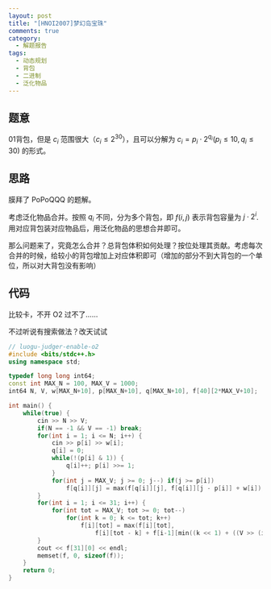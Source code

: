 ```yaml
---
layout: post
title: "[HNOI2007]梦幻岛宝珠"
comments: true
category:
  - 解题报告
tags:
  - 动态规划
  - 背包
  - 二进制
  - 泛化物品
---
```


## 题意

01背包，但是 $c_i$ 范围很大（$c_i \le 2^{30}$），且可以分解为 $c_i = p_i \cdot 2^{q_i} (p_i \le 10, q_i \le 30)$ 的形式。

## 思路

膜拜了 PoPoQQQ 的题解。

考虑泛化物品合并。按照 $q_i$ 不同，分为多个背包，即 $f(i, j)$ 表示背包容量为 $j \cdot 2^i$. 用对应背包装对应物品后，用泛化物品的思想合并即可。

那么问题来了，究竟怎么合并？总背包体积如何处理？按位处理其贡献。考虑每次合并的时候，给较小的背包增加上对应体积即可（增加的部分不到大背包的一个单位，所以对大背包没有影响）

## 代码

比较卡，不开 O2 过不了……

不过听说有搜索做法？改天试试

```cpp
// luogu-judger-enable-o2
#include <bits/stdc++.h>
using namespace std;

typedef long long int64;
const int MAX_N = 100, MAX_V = 1000;
int64 N, V, w[MAX_N+10], p[MAX_N+10], q[MAX_N+10], f[40][2*MAX_V+10];

int main() {
    while(true) {
        cin >> N >> V;
        if(N == -1 && V == -1) break;
        for(int i = 1; i <= N; i++) {
            cin >> p[i] >> w[i];
            q[i] = 0;
            while(!(p[i] & 1)) {
                q[i]++; p[i] >>= 1;
            }
            for(int j = MAX_V; j >= 0; j--) if(j >= p[i])
                f[q[i]][j] = max(f[q[i]][j], f[q[i]][j - p[i]] + w[i]);
        }
        for(int i = 1; i <= 31; i++) {
            for(int tot = MAX_V; tot >= 0; tot--)
                for(int k = 0; k <= tot; k++)
                    f[i][tot] = max(f[i][tot], 
                        f[i][tot - k] + f[i-1][min((k << 1) + ((V >> (i-1)) & 1), (int64)MAX_V)]);
        }
        cout << f[31][0] << endl;
        memset(f, 0, sizeof(f));
    }
    return 0;
}
```

